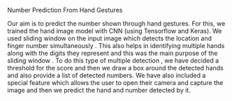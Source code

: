 Number Prediction From Hand Gestures


Our aim is to predict the number shown through hand gestures. For this, we trained the hand image model with CNN (using Tensorflow and Keras). We used sliding window on the input image which detects the location and finger number simultaneously . This also helps in identifying multiple hands along with the digits they represent and this was the main purpose of the sliding window . To do this type of multiple detection , we have decided a threshold for the score and then we draw a box around the detected hands and also provide a list of detected numbers.
We have also included a special feature which allows the user to open their camera and capture the image and then we predict the hand and number detected by it.
